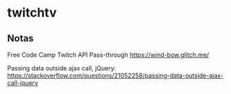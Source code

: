 # twitchtv

## Notas

Free Code Camp Twitch API Pass-through
https://wind-bow.glitch.me/

Passing data outside ajax call, jQuery:
https://stackoverflow.com/questions/21052258/passing-data-outside-ajax-call-jquery